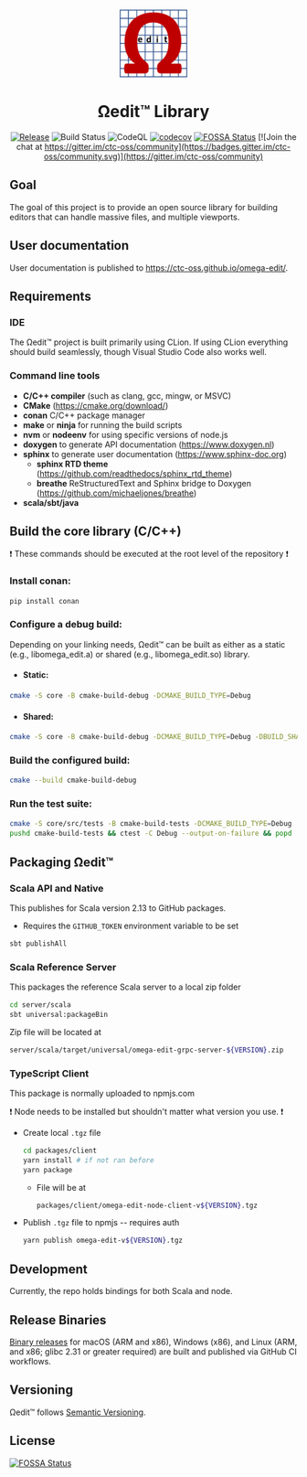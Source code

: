 <!--
  Copyright (c) 2021 Concurrent Technologies Corporation.

  Licensed under the Apache License, Version 2.0 (the "License"); you may not use this file except in compliance
  with the License.  You may obtain a copy of the License at                                                    

      http://www.apache.org/licenses/LICENSE-2.0

  Unless required by applicable law or agreed to in writing, software is distributed under the License is       
  distributed on an "AS IS" BASIS, WITHOUT WARRANTIES OR CONDITIONS OF ANY KIND, either express or              
  implied.  See the License for the specific language governing permissions and limitations under the License.  
-->

<div align="center">
<p>
    <img alt="Omega Edit Logo" src="https://raw.githubusercontent.com/ctc-oss/omega-edit/main/images/OmegaEditLogo.png" width=120>
</p>

<h1>Ωedit™ Library</h1>


[![Release](https://shields.io/github/v/release/ctc-oss/omega-edit?display_name=tag&include_prereleases&sort=semver)](https://github.com/ctc-oss/omega-edit/releases)
![Build Status](https://github.com/ctc-oss/omega-edit/workflows/Unit%20Tests/badge.svg)
![CodeQL](https://github.com/ctc-oss/omega-edit/workflows/CodeQL/badge.svg)
[![codecov](https://codecov.io/gh/ctc-oss/omega-edit/branch/main/graph/badge.svg)](https://codecov.io/gh/ctc-oss/omega-edit)
[![FOSSA Status](https://app.fossa.com/api/projects/git%2Bgithub.com%2Fctc-oss%2Fomega-edit.svg?type=shield)](https://app.fossa.com/projects/git%2Bgithub.com%2Fctc-oss%2Fomega-edit?ref=badge_shield)
[![Join the chat at https://gitter.im/ctc-oss/community](https://badges.gitter.im/ctc-oss/community.svg)](https://gitter.im/ctc-oss/community)

</div>

## Goal

The goal of this project is to provide an open source library for building editors that can handle massive files, and multiple viewports.

## User documentation

User documentation is published to https://ctc-oss.github.io/omega-edit/.

## Requirements

### IDE

The Ωedit™ project is built primarily using CLion.  If using CLion everything should build seamlessly, though Visual
Studio Code also works well.

### Command line tools

- **C/C++ compiler** (such as clang, gcc, mingw, or MSVC)
- **CMake** (https://cmake.org/download/)
- **conan** C/C++ package manager
- **make** or **ninja** for running the build scripts
- **nvm** or **nodeenv** for using specific versions of node.js
- **doxygen** to generate API documentation (https://www.doxygen.nl)
- **sphinx** to generate user documentation (https://www.sphinx-doc.org)
  - **sphinx RTD theme** (https://github.com/readthedocs/sphinx_rtd_theme)
  - **breathe** ReStructuredText and Sphinx bridge to Doxygen (https://github.com/michaeljones/breathe)
- **scala/sbt/java**

## Build the core library (C/C++)

:exclamation: These commands should be executed at the root level of the repository :exclamation:

### Install conan:

```bash
pip install conan
```

### Configure a debug build:

Depending on your linking needs, Ωedit™ can be built as either as a static (e.g., libomega_edit.a) or shared (e.g., libomega_edit.so) library.

- #### Static:

```bash
cmake -S core -B cmake-build-debug -DCMAKE_BUILD_TYPE=Debug
```

- #### Shared:

```bash
cmake -S core -B cmake-build-debug -DCMAKE_BUILD_TYPE=Debug -DBUILD_SHARED_LIBS=YES
```

### Build the configured build:

```bash
cmake --build cmake-build-debug
```

### Run the test suite:

```bash
cmake -S core/src/tests -B cmake-build-tests -DCMAKE_BUILD_TYPE=Debug
pushd cmake-build-tests && ctest -C Debug --output-on-failure && popd
```

## Packaging Ωedit™

### Scala API and Native

This publishes for Scala version 2.13 to GitHub packages.

- Requires the `GITHUB_TOKEN` environment variable to be set

```bash
sbt publishAll
```

### Scala Reference Server

This packages the reference Scala server to a local zip folder

```bash
cd server/scala
sbt universal:packageBin
```

Zip file will be located at

```bash
server/scala/target/universal/omega-edit-grpc-server-${VERSION}.zip
```

### TypeScript Client

This package is normally uploaded to npmjs.com

:exclamation: Node needs to be installed but shouldn't matter what version you use. :exclamation:

- Create local `.tgz` file

  ```bash
  cd packages/client
  yarn install # if not ran before
  yarn package
  ```

  - File will be at

    ```bash
    packages/client/omega-edit-node-client-v${VERSION}.tgz
    ```

- Publish `.tgz` file to npmjs -- requires auth

  ```bash
  yarn publish omega-edit-v${VERSION}.tgz
  ```

## Development

Currently, the repo holds bindings for both Scala and node.

## Release Binaries

[Binary releases](https://github.com/ctc-oss/omega-edit/releases) for macOS (ARM and x86), Windows (x86), and Linux (ARM, and x86; glibc 2.31 or greater required) are built and published via GitHub CI workflows.

## Versioning

Ωedit™ follows [Semantic Versioning](http://semver.org/).

## License

[![FOSSA Status](https://app.fossa.com/api/projects/git%2Bgithub.com%2Fctc-oss%2Fomega-edit.svg?type=large)](https://app.fossa.com/projects/git%2Bgithub.com%2Fctc-oss%2Fomega-edit?ref=badge_large)
